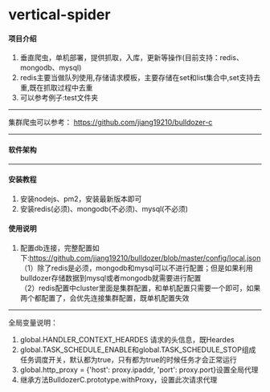 # vertical-spider

#### 项目介绍
1. 垂直爬虫，单机部署，提供抓取，入库，更新等操作(目前支持：redis、mongodb、mysql)
2. redis主要当做队列使用,存储请求模板，主要存储在set和list集合中,set支持去重,既在抓取过程中去重 
3. 可以参考例子:test文件夹
****
集群爬虫可以参考：
https://github.com/jiang19210/bulldozer-c
****
#### 软件架构
****
#### 安装教程
1. 安装nodejs、pm2，安装最新版本即可
2. 安装redis(必须)、mongodb(不必须)、mysql(不必须)

#### 使用说明

1. 配置db连接，完整配置如下:https://github.com/jiang19210/bulldozer/blob/master/config/local.json  
    （1）除了redis是必须，mongodb和mysql可以不进行配置；但是如果利用bulldozer存储数据到mysql或者mongodb就需要进行配置  
    （2）redis配置中cluster里面是集群配置，和单机配置只需要一个即可，如果两个都配置了，会优先连接集群配置，既单机配置失效
******
全局变量说明：
1. global.HANDLER_CONTEXT_HEARDES 请求的头信息，既Heardes
2. global.TASK_SCHEDULE_ENABLE和global.TASK_SCHEDULE_STOP组成任务调度开关，默认都为true，只有都为true的时候任务才会正常运行
3. global.http_proxy = {'host': proxy.ipaddr, 'port': proxy.port}设置全局代理
4. 继承方法BulldozerC.prototype.withProxy，设置此次请求代理
